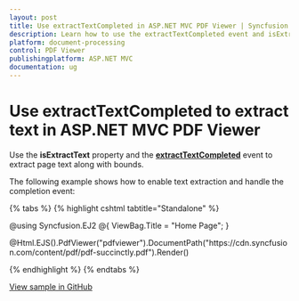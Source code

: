 ```yaml
---
layout: post
title: Use extractTextCompleted in ASP.NET MVC PDF Viewer | Syncfusion
description: Learn how to use the extractTextCompleted event and isExtractText property in the Syncfusion ASP.NET MVC PDF Viewer to extract text and bounds.
platform: document-processing
control: PDF Viewer
publishingplatform: ASP.NET MVC
documentation: ug
---
```


# Use extractTextCompleted to extract text in ASP.NET MVC PDF Viewer

Use the **isExtractText** property and the [**extractTextCompleted**](https://help.syncfusion.com/cr/aspnetcore-js2/Syncfusion.EJ2.PdfViewer.PdfViewer.html#Syncfusion_EJ2_PdfViewer_PdfViewer_ExtractTextCompleted) event to extract page text along with bounds.

The following example shows how to enable text extraction and handle the completion event:

{% tabs %}
{% highlight cshtml tabtitle="Standalone" %}

@using Syncfusion.EJ2
@{
    ViewBag.Title = "Home Page";
}

<div>
    <!-- Render PDF Viewer -->
    @Html.EJS().PdfViewer("pdfviewer").DocumentPath("https://cdn.syncfusion.com/content/pdf/pdf-succinctly.pdf").Render()
</div>

<!-- Ensure necessary Syncfusion scripts and styles are included -->
<script src="https://cdn.syncfusion.com/ej2/31.2.2/dist/ej2.min.js"></script>
<script type="text/javascript">
    window.onload = function () {
        // Initialize PDF viewer instance
        var viewer = document.getElementById('pdfviewer').ej2_instances[0];

        // Set up the event handler for text extraction completion
        viewer.extractTextCompleted = function (args) {
            console.log('Extracted Text Completed');
            // Log the extracted text collection
            console.log(args.documentTextCollection);

            // Access text data from page 1 (0-based index)
            console.log(args.documentTextCollection[1]);
            console.log(args.documentTextCollection[1][1].TextData);  // Extracted text data from the second element (adjust index based on your need)
            console.log(args.documentTextCollection[1][1].PageText);  // Text from the page

            // Extract and log the bounds of the first text in the page
            console.log(args.documentTextCollection[1][1].TextData[0].Bounds);
        };

        // Optionally, trigger the text extraction (for example, from page 1)
        viewer.extractText(1, 'TextOnly').then(function (val) {
            console.log('Extracted Text from Page 1:');
            console.log(val);
        });
    };
</script>


{% endhighlight %}
{% endtabs %}

[View sample in GitHub](https://github.com/SyncfusionExamples/mvc-pdf-viewer-examples/tree/master/How%20to)
